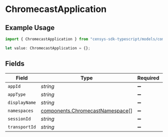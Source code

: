 # ChromecastApplication

## Example Usage

```typescript
import { ChromecastApplication } from "censys-sdk-typescript/models/components";

let value: ChromecastApplication = {};
```

## Fields

| Field                                                                              | Type                                                                               | Required                                                                           | Description                                                                        |
| ---------------------------------------------------------------------------------- | ---------------------------------------------------------------------------------- | ---------------------------------------------------------------------------------- | ---------------------------------------------------------------------------------- |
| `appId`                                                                            | *string*                                                                           | :heavy_minus_sign:                                                                 | N/A                                                                                |
| `appType`                                                                          | *string*                                                                           | :heavy_minus_sign:                                                                 | N/A                                                                                |
| `displayName`                                                                      | *string*                                                                           | :heavy_minus_sign:                                                                 | N/A                                                                                |
| `namespaces`                                                                       | [components.ChromecastNamespace](../../models/components/chromecastnamespace.md)[] | :heavy_minus_sign:                                                                 | N/A                                                                                |
| `sessionId`                                                                        | *string*                                                                           | :heavy_minus_sign:                                                                 | N/A                                                                                |
| `transportId`                                                                      | *string*                                                                           | :heavy_minus_sign:                                                                 | N/A                                                                                |
